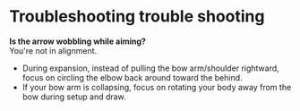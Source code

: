 # Troubleshooting trouble shooting

**Is the arrow wobbling while aiming?**\
You're not in alignment.
* During expansion, instead of pulling the bow arm/shoulder rightward, focus on circling the elbow back around toward the behind.
* If your bow arm is collapsing, focus on rotating your body away from the bow during setup and draw.
